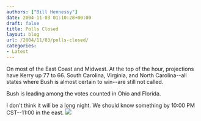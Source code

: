 ```yaml
---
authors: ["Bill Hennessy"]
date: 2004-11-03 01:10:28+00:00
draft: false
title: Polls Closed
layout: blog
url: /2004/11/03/polls-closed/
categories:
- Latest
---
```


On most of the East Coast and Midwest.  At the top of the hour, projections have Kerry up 77 to 66.  South Carolina, Virginia, and North Carolina--all states where Bush is almost certain to win--are still not called.  
  
Bush is leading among the votes counted in Ohio and Florida.    
  
I don't think it will be a long night.  We should know something by 10:00 PM CST--11:00 in the east. ![](https://blog.billhennessy.com/aggbug.aspx?PostID=528)

